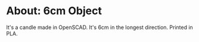 About: 6cm Object
==================

It's a candle made in OpenSCAD. 
It's 6cm in the longest direction. 
Printed in PLA.
